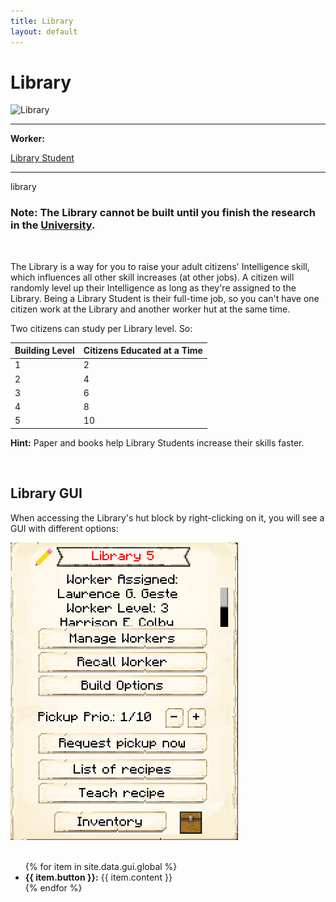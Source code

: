 ```yaml
---
title: Library
layout: default
---
```

# Library

<div class="infobox box text-center">
    <img src="../../assets/images/workers/composter.png" alt="Library" />
    <hr />
    <div class="row section-text text-left">
        <div class="col">
        <p><strong>Worker:</strong></p>
        </div>
        <div class="col">
        <p><a href="../workers/librarystudent">Library Student</a></p>
        </div>
    </div>
    <hr />
    <recipe>library</recipe>
</div>

### Note: The Library cannot be built until you finish the research in the [University](../../source/buildings/university).
<br>

The Library is a way for you to raise your adult citizens' Intelligence skill, which influences all other skill increases (at other jobs). A citizen will randomly level up their Intelligence as long as they're assigned to the Library. Being a Library Student is their full-time job, so you can't have one citizen work at the Library and another worker hut at the same time.

Two citizens can study per Library level. So: 

| Building Level | Citizens Educated at a Time |
| -------------- | --------------------------- |
| 1              | 2                           |
| 2              | 4                           |
| 3              | 6                           |
| 4              | 8                           |
| 5              | 10                          |

**Hint:** Paper and books help Library Students increase their skills faster.

<br>

## Library GUI

When accessing the Library's hut block by right-clicking on it, you will see a GUI with different options:

<div class="row">
  <div class="col-sm-12 col-md">
    <img src="../../assets/images/gui/librarygui.png" class="img-fluid mx-auto" alt="Library GUI">
  </div>
  <div class="col-sm-12 col-md">
    <br>
    <ul>
      {% for item in site.data.gui.global %}
        <li><strong>{{ item.button }}:</strong> {{ item.content }}</li>
      {% endfor %}
    </ul>
  </div>
</div>  
